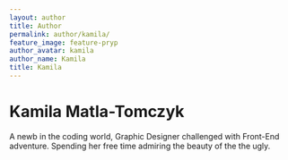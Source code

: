 ```yaml
---
layout: author
title: Author
permalink: author/kamila/
feature_image: feature-pryp
author_avatar: kamila
author_name: Kamila
title: Kamila
---
```


# Kamila Matla-Tomczyk

A newb in the coding world, Graphic Designer challenged with Front-End adventure. Spending her free time admiring the beauty of the the ugly.